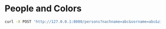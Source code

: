 # People and Colors

```bash
curl -X POST 'http://127.0.0.1:8080/persons?nachname=abc&vorname=abc&zipcode=12356&city=pk&colorId=8' -v
```
